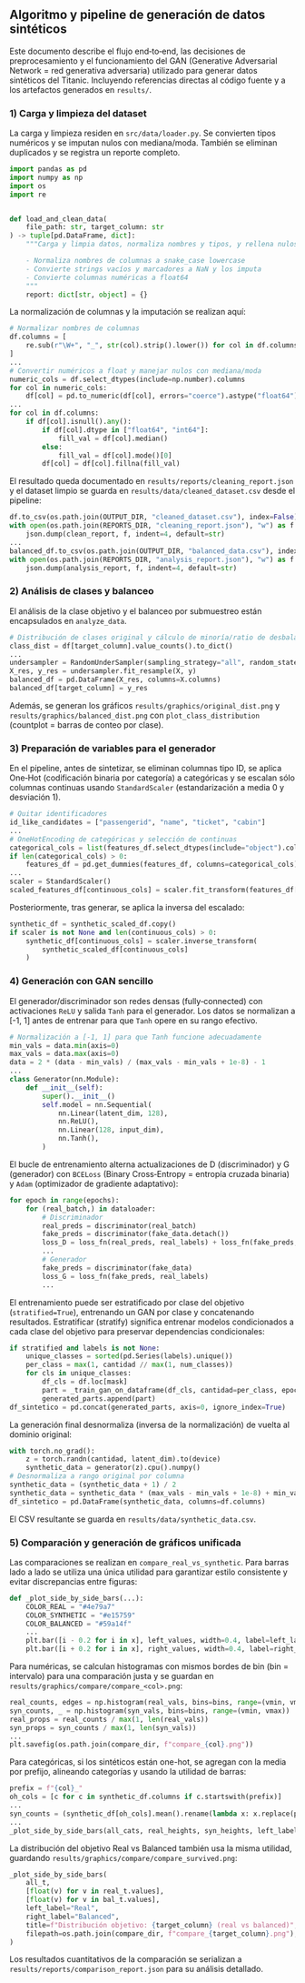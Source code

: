 ## Algoritmo y pipeline de generación de datos sintéticos

Este documento describe el flujo end‑to‑end, las decisiones de preprocesamiento y el funcionamiento del GAN (Generative Adversarial Network = red generativa adversaria) utilizado para generar datos sintéticos del Titanic. Incluyendo referencias directas al código fuente y a los artefactos generados en `results/`.

### 1) Carga y limpieza del dataset

La carga y limpieza residen en `src/data/loader.py`. Se convierten tipos numéricos y se imputan nulos con mediana/moda. También se eliminan duplicados y se registra un reporte completo.

```1:18:src/data/loader.py
import pandas as pd
import numpy as np
import os
import re


def load_and_clean_data(
    file_path: str, target_column: str
) -> tuple[pd.DataFrame, dict]:
    """Carga y limpia datos, normaliza nombres y tipos, y rellena nulos.

    - Normaliza nombres de columnas a snake_case lowercase
    - Convierte strings vacíos y marcadores a NaN y los imputa
    - Convierte columnas numéricas a float64
    """
    report: dict[str, object] = {}
```

La normalización de columnas y la imputación se realizan aquí:

```39:67:src/data/loader.py
# Normalizar nombres de columnas
df.columns = [
    re.sub(r"\W+", "_", str(col).strip().lower()) for col in df.columns
]
...
# Convertir numéricos a float y manejar nulos con mediana/moda
numeric_cols = df.select_dtypes(include=np.number).columns
for col in numeric_cols:
    df[col] = pd.to_numeric(df[col], errors="coerce").astype("float64")
...
for col in df.columns:
    if df[col].isnull().any():
        if df[col].dtype in ["float64", "int64"]:
            fill_val = df[col].median()
        else:
            fill_val = df[col].mode()[0]
        df[col] = df[col].fillna(fill_val)
```

El resultado queda documentado en `results/reports/cleaning_report.json` y el dataset limpio se guarda en `results/data/cleaned_dataset.csv` desde el pipeline:

```64:80:src/pipeline/main.py
df.to_csv(os.path.join(OUTPUT_DIR, "cleaned_dataset.csv"), index=False)
with open(os.path.join(REPORTS_DIR, "cleaning_report.json"), "w") as f:
    json.dump(clean_report, f, indent=4, default=str)
...
balanced_df.to_csv(os.path.join(OUTPUT_DIR, "balanced_data.csv"), index=False)
with open(os.path.join(REPORTS_DIR, "analysis_report.json"), "w") as f:
    json.dump(analysis_report, f, indent=4, default=str)
```

### 2) Análisis de clases y balanceo

El análisis de la clase objetivo y el balanceo por submuestreo están encapsulados en `analyze_data`.

```21:55:src/analysis/analyzer.py
# Distribución de clases original y cálculo de minoría/ratio de desbalance
class_dist = df[target_column].value_counts().to_dict()
...
undersampler = RandomUnderSampler(sampling_strategy="all", random_state=42)
X_res, y_res = undersampler.fit_resample(X, y)
balanced_df = pd.DataFrame(X_res, columns=X.columns)
balanced_df[target_column] = y_res
```

Además, se generan los gráficos `results/graphics/original_dist.png` y `results/graphics/balanced_dist.png` con `plot_class_distribution` (countplot = barras de conteo por clase).

### 3) Preparación de variables para el generador

En el pipeline, antes de sintetizar, se eliminan columnas tipo ID, se aplica One‑Hot (codificación binaria por categoría) a categóricas y se escalan sólo columnas continuas usando `StandardScaler` (estandarización a media 0 y desviación 1).

```92:129:src/pipeline/main.py
# Quitar identificadores
id_like_candidates = ["passengerid", "name", "ticket", "cabin"]
...
# OneHotEncoding de categóricas y selección de continuas
categorical_cols = list(features_df.select_dtypes(include="object").columns)
if len(categorical_cols) > 0:
    features_df = pd.get_dummies(features_df, columns=categorical_cols)
...
scaler = StandardScaler()
scaled_features_df[continuous_cols] = scaler.fit_transform(features_df[continuous_cols])
```

Posteriormente, tras generar, se aplica la inversa del escalado:

```140:145:src/pipeline/main.py
synthetic_df = synthetic_scaled_df.copy()
if scaler is not None and len(continuous_cols) > 0:
    synthetic_df[continuous_cols] = scaler.inverse_transform(
        synthetic_scaled_df[continuous_cols]
    )
```

### 4) Generación con GAN sencillo

El generador/discriminador son redes densas (fully‑connected) con activaciones `ReLU` y salida `Tanh` para el generador. Los datos se normalizan a [-1, 1] antes de entrenar para que `Tanh` opere en su rango efectivo.

```24:41:src/models/gan.py
# Normalización a [-1, 1] para que Tanh funcione adecuadamente
min_vals = data.min(axis=0)
max_vals = data.max(axis=0)
data = 2 * (data - min_vals) / (max_vals - min_vals + 1e-8) - 1
...
class Generator(nn.Module):
    def __init__(self):
        super().__init__()
        self.model = nn.Sequential(
            nn.Linear(latent_dim, 128),
            nn.ReLU(),
            nn.Linear(128, input_dim),
            nn.Tanh(),
        )
```

El bucle de entrenamiento alterna actualizaciones de D (discriminador) y G (generador) con `BCELoss` (Binary Cross‑Entropy = entropía cruzada binaria) y `Adam` (optimizador de gradiente adaptativo):

```62:89:src/models/gan.py
for epoch in range(epochs):
    for (real_batch,) in dataloader:
        # Discriminador
        real_preds = discriminator(real_batch)
        fake_preds = discriminator(fake_data.detach())
        loss_D = loss_fn(real_preds, real_labels) + loss_fn(fake_preds, fake_labels)
        ...
        # Generador
        fake_preds = discriminator(fake_data)
        loss_G = loss_fn(fake_preds, real_labels)
        ...
```

El entrenamiento puede ser estratificado por clase del objetivo (`stratified=True`), entrenando un GAN por clase y concatenando resultados. Estratificar (stratify) significa entrenar modelos condicionados a cada clase del objetivo para preservar dependencias condicionales:

```127:147:src/models/gan.py
if stratified and labels is not None:
    unique_classes = sorted(pd.Series(labels).unique())
    per_class = max(1, cantidad // max(1, num_classes))
    for cls in unique_classes:
        df_cls = df.loc[mask]
        part = _train_gan_on_dataframe(df_cls, cantidad=per_class, epochs=epochs, ...)
        generated_parts.append(part)
df_sintetico = pd.concat(generated_parts, axis=0, ignore_index=True)
```

La generación final desnormaliza (inversa de la normalización) de vuelta al dominio original:

```96:107:src/models/gan.py
with torch.no_grad():
    z = torch.randn(cantidad, latent_dim).to(device)
    synthetic_data = generator(z).cpu().numpy()
# Desnormaliza a rango original por columna
synthetic_data = (synthetic_data + 1) / 2
synthetic_data = synthetic_data * (max_vals - min_vals + 1e-8) + min_vals
df_sintetico = pd.DataFrame(synthetic_data, columns=df.columns)
```

El CSV resultante se guarda en `results/data/synthetic_data.csv`.

### 5) Comparación y generación de gráficos unificada

Las comparaciones se realizan en `compare_real_vs_synthetic`. Para barras lado a lado se utiliza una única utilidad para garantizar estilo consistente y evitar discrepancias entre figuras:

```72:120:src/analysis/analyzer.py
def _plot_side_by_side_bars(...):
    COLOR_REAL = "#4e79a7"
    COLOR_SYNTHETIC = "#e15759"
    COLOR_BALANCED = "#59a14f"
    ...
    plt.bar([i - 0.2 for i in x], left_values, width=0.4, label=left_label, color=COLOR_REAL)
    plt.bar([i + 0.2 for i in x], right_values, width=0.4, label=right_label, color=right_color)
```

Para numéricas, se calculan histogramas con mismos bordes de bin (bin = intervalo) para una comparación justa y se guardan en `results/graphics/compare/compare_<col>.png`:

```169:205:src/analysis/analyzer.py
real_counts, edges = np.histogram(real_vals, bins=bins, range=(vmin, vmax))
syn_counts, _ = np.histogram(syn_vals, bins=bins, range=(vmin, vmax))
real_props = real_counts / max(1, len(real_vals))
syn_props = syn_counts / max(1, len(syn_vals))
...
plt.savefig(os.path.join(compare_dir, f"compare_{col}.png"))
```

Para categóricas, si los sintéticos están one-hot, se agregan con la media por prefijo, alineando categorías y usando la utilidad de barras:

```236:281:src/analysis/analyzer.py
prefix = f"{col}_"
oh_cols = [c for c in synthetic_df.columns if c.startswith(prefix)]
...
syn_counts = (synthetic_df[oh_cols].mean().rename(lambda x: x.replace(prefix, "")))
...
_plot_side_by_side_bars(all_cats, real_heights, syn_heights, left_label="Real", right_label="Synthetic", ...)
```

La distribución del objetivo Real vs Balanced también usa la misma utilidad, guardando `results/graphics/compare/compare_survived.png`:

```300:317:src/analysis/analyzer.py
_plot_side_by_side_bars(
    all_t,
    [float(v) for v in real_t.values],
    [float(v) for v in bal_t.values],
    left_label="Real",
    right_label="Balanced",
    title=f"Distribución objetivo: {target_column} (real vs balanced)",
    filepath=os.path.join(compare_dir, f"compare_{target_column}.png"),
)
```

Los resultados cuantitativos de la comparación se serializan a `results/reports/comparison_report.json` para su análisis detallado.
